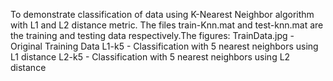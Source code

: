 To demonstrate classification of data using K-Nearest Neighbor algorithm with L1 and L2 distance metric. The files train-Knn.mat and test-knn.mat are the training and testing data respectively.The figures:
TrainData.jpg - Original Training Data
L1-k5 - Classification with 5 nearest neighbors using L1 distance
L2-k5 - Classification with 5 nearest neighbors using L2 distance

